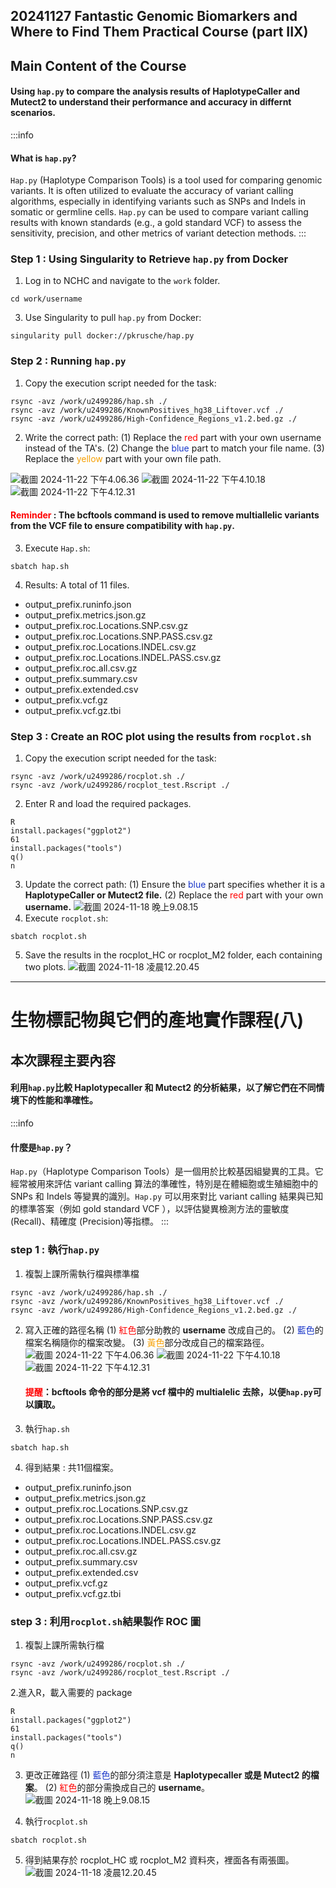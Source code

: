 ## 20241127 Fantastic Genomic Biomarkers and Where to Find Them Practical Course (part IIX)

## Main Content of the Course

#### Using `hap.py` to compare the analysis results of HaplotypeCaller and Mutect2 to understand their performance and accuracy in differnt scenarios.

:::info
#### What is `hap.py`?

`Hap.py` (Haplotype Comparison Tools) is a tool used for comparing genomic variants. It is often utilized to evaluate the accuracy of variant calling algorithms, especially in identifying variants such as SNPs and Indels in somatic or germline cells. `Hap.py` can be used to compare variant calling results with known standards (e.g., a gold standard VCF) to assess the sensitivity, precision, and other metrics of variant detection methods.
:::

### Step 1 : Using Singularity to Retrieve `hap.py` from Docker
1. Log in to NCHC and navigate to the `work` folder.
```
cd work/username
```
3. Use Singularity to pull `hap.py` from Docker:
```
singularity pull docker://pkrusche/hap.py
```
### Step 2 : Running `hap.py`
1. Copy the execution script needed for the task:
```
rsync -avz /work/u2499286/hap.sh ./
rsync -avz /work/u2499286/KnownPositives_hg38_Liftover.vcf ./
rsync -avz /work/u2499286/High-Confidence_Regions_v1.2.bed.gz ./
```
2. Write the correct path: 
    (1) Replace the <font color="#f00">red</font> part with your own username instead of the TA's. 
    (2) Change the <font color="#1936C9">blue</font> part to match your file name. 
    (3) Replace the <font color="#F7A004">yellow</font> part with your own file path.

![截圖 2024-11-22 下午4.06.36](https://hackmd.io/_uploads/Hy6sj3aGJe.png)
![截圖 2024-11-22 下午4.10.18](https://hackmd.io/_uploads/B15YhnTzye.png)
![截圖 2024-11-22 下午4.12.31](https://hackmd.io/_uploads/SyLZahafJl.png)
#### <font color="#f00">Reminder </font>: The bcftools command is used to remove multiallelic variants from the VCF file to ensure compatibility with `hap.py`.
3. Execute `Hap.sh`:
```
sbatch hap.sh
```
4. Results: A total of 11 files.
- output_prefix.runinfo.json
- output_prefix.metrics.json.gz
- output_prefix.roc.Locations.SNP.csv.gz
- output_prefix.roc.Locations.SNP.PASS.csv.gz
- output_prefix.roc.Locations.INDEL.csv.gz
- output_prefix.roc.Locations.INDEL.PASS.csv.gz
- output_prefix.roc.all.csv.gz
- output_prefix.summary.csv
- output_prefix.extended.csv
- output_prefix.vcf.gz
- output_prefix.vcf.gz.tbi

### Step 3 : Create an ROC plot using the results from `rocplot.sh`
1. Copy the execution script needed for the task:
```
rsync -avz /work/u2499286/rocplot.sh ./
rsync -avz /work/u2499286/rocplot_test.Rscript ./
```
2. Enter R and load the required packages.
```markdown=
R
install.packages("ggplot2")
61
install.packages("tools")
q()
n
```
3. Update the correct path: 
    (1) Ensure the <font color="#1936C9">blue</font> part specifies whether it is a **HaplotypeCaller or Mutect2 file.** 
    (2) Replace the <font color="#f00">red</font> part with your own **username.**
![截圖 2024-11-18 晚上9.08.15](https://hackmd.io/_uploads/B1W8fa_zkg.png)
4. Execute `rocplot.sh`:
```
sbatch rocplot.sh
```
5. Save the results in the rocplot_HC or rocplot_M2 folder, each containing two plots.
![截圖 2024-11-18 凌晨12.20.45](https://hackmd.io/_uploads/rkSlu5PzJe.png)




--------------------------------
# 生物標記物與它們的產地實作課程(八)
## 本次課程主要內容
    
#### 利用`hap.py`比較 Haplotypecaller 和 Mutect2 的分析結果，以了解它們在不同情境下的性能和準確性。
<span style="color: red;"> </span>
 
:::info
#### 什麼是`hap.py`？
`Hap.py`（Haplotype Comparison Tools）是一個用於比較基因組變異的工具。它經常被用來評估 variant calling 算法的準確性，特別是在體細胞或生殖細胞中的 SNPs 和 Indels 等變異的識別。`Hap.py` 可以用來對比 variant calling 結果與已知的標準答案（例如 gold standard VCF ），以評估變異檢測方法的靈敏度 (Recall)、精確度 (Precision)等指標。
:::

### step 1 : 執行`hap.py`

1. 複製上課所需執行檔與標準檔
```
rsync -avz /work/u2499286/hap.sh ./
rsync -avz /work/u2499286/KnownPositives_hg38_Liftover.vcf ./
rsync -avz /work/u2499286/High-Confidence_Regions_v1.2.bed.gz ./
```
2. 寫入正確的路徑名稱
    (1) <font color="#f00">紅色</font>部分助教的 **username** 改成自己的。
    (2) <font color="#1936C9">藍色</font>的檔案名稱隨你的檔案改變。
    (3) <font color="#F7A004">黃色</font>部分改成自己的檔案路徑。
![截圖 2024-11-22 下午4.06.36](https://hackmd.io/_uploads/Hy6sj3aGJe.png)
![截圖 2024-11-22 下午4.10.18](https://hackmd.io/_uploads/B15YhnTzye.png)
![截圖 2024-11-22 下午4.12.31](https://hackmd.io/_uploads/SyLZahafJl.png)

    #### <font color="#f00">提醒</font>：bcftools 命令的部分是將 vcf 檔中的 multialelic 去除，以便`hap.py`可以讀取。
3. 執行```hap.sh```
```
sbatch hap.sh
```
4. 得到結果 : 共11個檔案。
- output_prefix.runinfo.json
- output_prefix.metrics.json.gz
- output_prefix.roc.Locations.SNP.csv.gz
- output_prefix.roc.Locations.SNP.PASS.csv.gz
- output_prefix.roc.Locations.INDEL.csv.gz 
- output_prefix.roc.Locations.INDEL.PASS.csv.gz
- output_prefix.roc.all.csv.gz
- output_prefix.summary.csv
- output_prefix.extended.csv
- output_prefix.vcf.gz
- output_prefix.vcf.gz.tbi




### step 3 : 利用`rocplot.sh`結果製作 ROC 圖
1. 複製上課所需執行檔
```
rsync -avz /work/u2499286/rocplot.sh ./
rsync -avz /work/u2499286/rocplot_test.Rscript ./
```
2.進入R，載入需要的 package
```markdown=
R
install.packages("ggplot2")
61
install.packages("tools")
q()
n
```

3. 更改正確路徑
    (1) <font color="#1936C9">藍色</font>的部分須注意是 **Haplotypecaller 或是 Mutect2 的檔案**。
    (2) <font color="#f00">紅色</font>的部分需換成自己的 **username**。
![截圖 2024-11-18 晚上9.08.15](https://hackmd.io/_uploads/B1W8fa_zkg.png)

4. 執行`rocplot.sh`
```
sbatch rocplot.sh
```
5. 得到結果存於 rocplot_HC 或 rocplot_M2 資料夾，裡面各有兩張圖。
![截圖 2024-11-18 凌晨12.20.45](https://hackmd.io/_uploads/rkSlu5PzJe.png)

